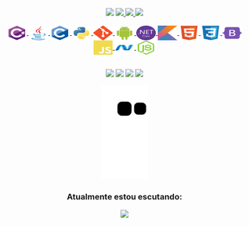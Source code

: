 <div align="center">
  <img height="170em" src="https://readme-typing-svg.herokuapp.com?color=%230C8CFF&size=22&center=true&multiline=true&width=570&height=100&lines=Ol%C3%A1%2C+me+chamo+Felipe+Martins;Sou+programador+e+futuro+criador+de+conte%C3%BAdo+!;E+este+%C3%A9+um+resumo+r%C3%A1pido+do+que+fa%C3%A7o"/>
  <a href="https://github.com/FelipeJesusMartins">
  <img height="170em" src="https://github-readme-stats.vercel.app/api?username=FelipeJesusMartins&show_icons=true&theme=cobalt&include_all_commits=true&count_private=true&locale=pt-br&hide_border=false&custom_title=Estat%C3%ADsticas%20do%20GitHub%20de%20Felipe%20de%20Jesus%20Martins%20%20%E2%AD%90&title_color=FFFFFF&text_color=FFFFFF"/>
  <img height="170em" src="https://github-readme-stats.vercel.app/api/top-langs/?username=FelipeJesusMartins&layout=compact&langs_count=8&theme=cobalt&locale=pt-br&custom_title=Linguagens%20mais%20usadas%20%E2%AD%90&title_color=FFFFFF&text_color=FFFFFF"/>
    <img width="790rem" src="http://github-readme-streak-stats.herokuapp.com/?user=FelipeJesusMartins&theme=tokyonight&date_format=M%20j%5B%2C%20Y%5D&background=193549&stroke=FFFFFF&sideLabels=FFFFFF&dates=FFFFFF&currStreakLabel=FFFFFF&currStreakNum=FFFFFF"/>
    
</div>
<div align="center" style="display: inline_block"><br>
    <img align="center" alt="Jesus-Csharp" height="30" width="40" src="https://raw.githubusercontent.com/devicons/devicon/master/icons/csharp/csharp-original.svg">
    <img align="center" alt="Jesus-Java" height="30" width="40" src="https://raw.githubusercontent.com/devicons/devicon/master/icons/java/java-original.svg">
    <img align="center" alt="Jesus-C" height="30" width="40" src="https://raw.githubusercontent.com/devicons/devicon/master/icons/c/c-original.svg">
    <img align="center" alt="Jesus-Python" height="30" width="40" src="https://raw.githubusercontent.com/devicons/devicon/master/icons/python/python-original.svg">
    <img align="center" alt="Jesus-Git" height="30" width="40" src="https://raw.githubusercontent.com/devicons/devicon/master/icons/git/git-original.svg">
    <img align="center" alt="Jesus-Android" height="30" width="40" src="https://raw.githubusercontent.com/devicons/devicon/master/icons/android/android-original.svg">
    <img align="center" alt="Jesus-DotNetCore" height="30" width="40" src="https://raw.githubusercontent.com/devicons/devicon/master/icons/dotnetcore/dotnetcore-original.svg">
    <img align="center" alt="Jesus-Kotlin" height="30" width="40" src="https://raw.githubusercontent.com/devicons/devicon/master/icons/kotlin/kotlin-original.svg">
    <img align="center" alt="Jesus-HTML" height="30" width="40" src="https://raw.githubusercontent.com/devicons/devicon/master/icons/html5/html5-original.svg">
    <img align="center" alt="Jesus-CSS" height="30" width="40" src="https://raw.githubusercontent.com/devicons/devicon/master/icons/css3/css3-original.svg">
    <img align="center" alt="Jesus-Bootstrap" height="30" width="40" src="https://raw.githubusercontent.com/devicons/devicon/master/icons/bootstrap/bootstrap-plain.svg">
    <img align="center" alt="Jesus-Js" height="30" width="40" src="https://raw.githubusercontent.com/devicons/devicon/master/icons/javascript/javascript-plain.svg">
    <img align="center" alt="Jesus-DotNet" height="30" width="40" src="https://raw.githubusercontent.com/devicons/devicon/master/icons/dot-net/dot-net-original.svg">
    <img align="center" alt="Jesus-NodeJs" height="30" width="40" src="https://raw.githubusercontent.com/devicons/devicon/master/icons/nodejs/nodejs-original.svg">
    <!--<img align="center" alt="Jesus-ReactJs" height="30" width="40" src="https://raw.githubusercontent.com/devicons/devicon/master/icons/react/react-original.svg">-->
    <!--<img align="center" alt="Jesus-AngularJs" height="30" width="40" src="https://raw.githubusercontent.com/devicons/devicon/master/icons/angularjs/angularjs-original.svg">-->
    <!--<img align="center" alt="Jesus-VueJs" height="30" width="40" src="https://raw.githubusercontent.com/devicons/devicon/master/icons/vuejs/vuejs-original.svg">-->
</div>

##

<div align="center"> 
  <a href="https://www.instagram.com/jesus.mkv/" target="_blank"><img src="https://img.shields.io/badge/-Instagram-%23E4405F?style=for-the-badge&logo=instagram&logoColor=black" target="_blank"></a>
  <a href = "mailto:felipemartins1359@gmail.com"><img src="https://img.shields.io/badge/-Gmail-%23333?style=for-the-badge&logo=gmail&logoColor=black" target="_blank"></a>
  <a href="https://www.linkedin.com/in/felipe-martins-003266201/" target="_blank"><img src="https://img.shields.io/badge/-LinkedIn-%230077B5?style=for-the-badge&logo=linkedin&logoColor=black" target="_blank"></a>
  <a href="https://www.twitch.tv/r1n0ku4l" target="_blank"><img src="https://img.shields.io/badge/Twitch-9146FF?style=for-the-badge&logo=twitch&logoColor=black" target="_blank"></a>
 
  ![Snake animation](https://github.com/rafaballerini/rafaballerini/blob/output/github-contribution-grid-snake.svg)
 
</div>
<div align="center">
  <h3>Atualmente estou escutando:</h3>
  <img src="https://spotify-github-profile.vercel.app/api/view?uid=squilo1337&cover_image=true&theme=novatorem&bar_color=53b14f&bar_color_cover=false" />
</div>
